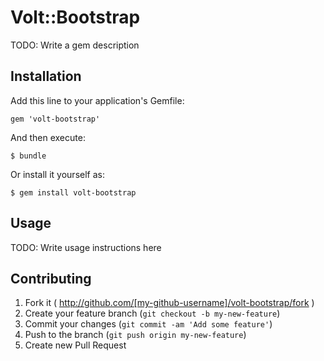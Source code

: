 # Volt::Bootstrap

TODO: Write a gem description

## Installation

Add this line to your application's Gemfile:

    gem 'volt-bootstrap'

And then execute:

    $ bundle

Or install it yourself as:

    $ gem install volt-bootstrap

## Usage

TODO: Write usage instructions here

## Contributing

1. Fork it ( http://github.com/[my-github-username]/volt-bootstrap/fork )
2. Create your feature branch (`git checkout -b my-new-feature`)
3. Commit your changes (`git commit -am 'Add some feature'`)
4. Push to the branch (`git push origin my-new-feature`)
5. Create new Pull Request
